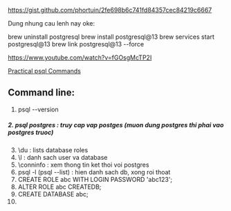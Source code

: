 https://gist.github.com/phortuin/2fe698b6c741fd84357cec84219c6667

Dung nhung cau lenh nay oke:

brew uninstall postgresql
brew install postgresql@13
brew services start postgresql@13
brew link postgresql@13 --force

https://www.youtube.com/watch?v=fGOsgMcTP2I
	
<a href="https://www.postgresqltutorial.com/postgresql-administration/psql-commands/">Practical psql Commands</a>

## Command line: 
1. psql --version
##### 2.  psql postgres : truy cap vap postges (muon dung postgres thi phai vao postgres truoc)
3. \du : lists database roles
4. \l : danh sach user va database
5. \conninfo : xem thong tin ket thoi voi postgres
6. psql -l (psql --list) : hien danh sach db, xong roi thoat
7. CREATE ROLE abc WITH LOGIN PASSWORD 'abc123';
8. ALTER ROLE abc CREATEDB;
9. CREATE DATABASE abc;
10. 
